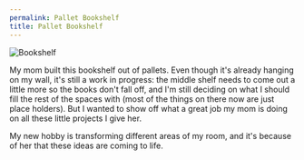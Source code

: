 ```yaml
---
permalink: Pallet Bookshelf
title: Pallet Bookshelf
---
```


![Bookshelf][image-1]

My mom built this bookshelf out of pallets. Even though it's already hanging on my wall, it's still a work in progress: the middle shelf needs to come out a little more so the books don't fall off, and I'm still deciding on what I should fill the rest of the spaces with (most of the things on there now are just place holders). But I wanted to show off what a great job my mom is doing on all these little projects I give her. 

My new hobby is transforming different areas of my room, and it's because of her that these ideas are coming to life.

[image-1]:	https://dl.dropbox.com/s/kmvnpdf64qam3jf/IMG_2208.JPG?dl=0